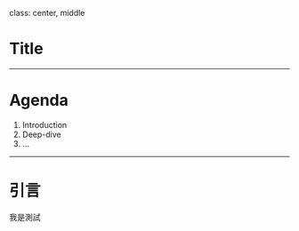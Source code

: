 class: center, middle

# Title

---

# Agenda

1. Introduction
2. Deep-dive
3. ...

---

# 引言

我是測試 